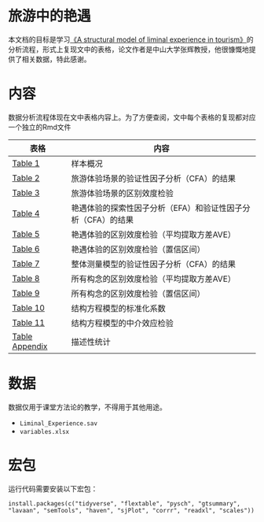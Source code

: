 # 旅游中的艳遇

本文档的目标是学习[《A structural model of liminal experience in tourism》](https://doi.org/10.1016/j.tourman.2018.09.015)的分析流程，形式上复现文中的表格，论文作者是中山大学张辉教授，他很慷慨地提供了相关数据，特此感谢。



# 内容

数据分析流程体现在文中表格内容上。为了方便查阅，文中每个表格的复现都对应一个独立的Rmd文件


| 表格           | 内容                                                         |
|----------------|--------------------------------------------------------------|
| [Table 1](https://github.com/perlatex/replicate_paper_yanyu_in_tourism/blob/main/Table01.Rmd)        | 样本概况                                                     |
| [Table 2](https://github.com/perlatex/replicate_paper_yanyu_in_tourism/blob/main/Table02.Rmd)        | 旅游体验场景的验证性因子分析（CFA）的结果                    |
| [Table 3](https://github.com/perlatex/replicate_paper_yanyu_in_tourism/blob/main/Table03.Rmd)        | 旅游体验场景的区别效度检验                                   |
| [Table 4](https://github.com/perlatex/replicate_paper_yanyu_in_tourism/blob/main/Table04.Rmd)       | 艳遇体验的探索性因子分析（EFA）和验证性因子分析（CFA）的结果 |
| [Table 5](https://github.com/perlatex/replicate_paper_yanyu_in_tourism/blob/main/Table05.Rmd)        | 艳遇体验的区别效度检验（平均提取方差AVE）                    |
| [Table 6](https://github.com/perlatex/replicate_paper_yanyu_in_tourism/blob/main/Table06.Rmd)       | 艳遇体验的区别效度检验（置信区间）                           |
| [Table 7](https://github.com/perlatex/replicate_paper_yanyu_in_tourism/blob/main/Table07.Rmd)       | 整体测量模型的验证性因子分析（CFA）的结果                    |
| [Table 8](https://github.com/perlatex/replicate_paper_yanyu_in_tourism/blob/main/Table08.Rmd)        | 所有构念的区别效度检验（平均提取方差AVE）                    |
| [Table 9](https://github.com/perlatex/replicate_paper_yanyu_in_tourism/blob/main/Table09.Rmd)        | 所有构念的区别效度检验（置信区间）                           |
| [Table 10](https://github.com/perlatex/replicate_paper_yanyu_in_tourism/blob/main/Table10.Rmd)       | 结构方程模型的标准化系数                                     |
| [Table 11](https://github.com/perlatex/replicate_paper_yanyu_in_tourism/blob/main/Table11.Rmd)       | 结构方程模型的中介效应检验                                   |
| [Table Appendix](https://github.com/perlatex/replicate_paper_yanyu_in_tourism/blob/main/Table_Appendix_A.Rmd) | 描述性统计                                                   |


# 数据

数据仅用于课堂方法论的教学，不得用于其他用途。

- `Liminal_Experience.sav`
- `variables.xlsx`


# 宏包

运行代码需要安装以下宏包：

`install.packages(c("tidyverse", "flextable", "pysch", "gtsummary", "lavaan", "semTools", "haven", "sjPlot", "corrr", "readxl", "scales"))`
